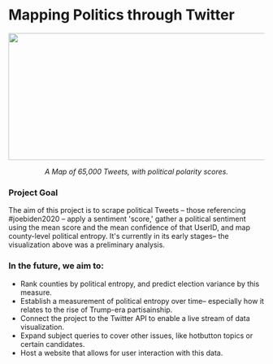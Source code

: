 # Mapping Politics through Twitter

<p align="center">
  <img width="530" height="250" src="https://user-images.githubusercontent.com/84194186/167974410-b5920f26-d60a-4fb8-b952-2a6932b410e5.png">
</p>
<p align="center"><em>A Map of 65,000 Tweets, with political polarity scores.</em></p>


### Project Goal
The aim of this project is to scrape political Tweets – those referencing #joebiden2020 – apply a sentiment 'score,' 
gather a political sentiment using the mean score and the mean confidence of that UserID, and map county-level political entropy. It's currently in its early stages–
the visualization above was a preliminary analysis. 

### In the future, we aim to:
* Rank counties by political entropy, and predict election variance by this measure.
* Establish a measurement of political entropy over time– especially how it relates to the rise of Trump-era partisainship.
* Connect the project to the Twitter API to enable a live stream of data visualization.
* Expand subject queries to cover other issues, like hotbutton topics or certain candidates. 
* Host a website that allows for user interaction with this data.


